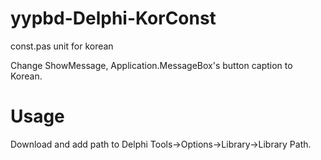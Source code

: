 # yypbd-Delphi-KorConst

const.pas unit for korean

Change ShowMessage, Application.MessageBox's button caption to Korean.

# Usage

Download and add path to Delphi Tools->Options->Library->Library Path.
